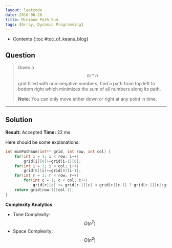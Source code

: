 ```yaml
---
layout: leetcode
date: 2016-06-28
title: Minimum Path Sum
tags: [Array, Dynamic Programming]
---
```


* Contents
{:toc #toc_of_keans_blog}

## Question

> Given a $$m * n$$ grid filled with non-negative numbers, find a path from top left to bottom right which minimizes the sum of all numbers along its path.
>
>**Note:** You can only move either down or right at any point in time.
>
>

***

## Solution

**Result:** Accepted **Time:** 22 ms

Here should be some explanations.

```c
int minPathSum(int** grid, int row, int col) {
    for(int i = 1; i < row; i++)
        grid[i][0]+=grid[i-1][0];
    for(int i = 1; i < col; i++)
        grid[0][i]+=grid[0][i-1];
    for(int r = 1; r < row; r++)
        for(int c = 1; c < col; c++)
            grid[r][c] += grid[r-1][c] < grid[r][c-1] ? grid[r-1][c]:grid[r][c-1];
    return grid[row-1][col-1];
}
```

**Complexity Analytics**

- Time Complexity: $$O(n^2)$$
- Space Complexity: $$O(n^2)$$
